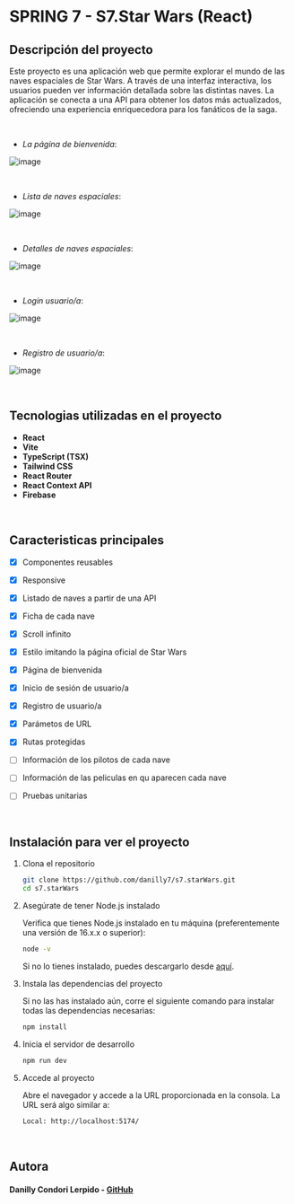 # SPRING 7 - S7.Star Wars (React)
## Descripción del proyecto

Este proyecto es una aplicación web que permite explorar el mundo de las naves espaciales de Star Wars. A través de una interfaz interactiva, los usuarios pueden ver información detallada sobre las distintas naves. La aplicación se conecta a una API para obtener los datos más actualizados, ofreciendo una experiencia enriquecedora para los fanáticos de la saga.

<br>

- *La página de bienvenida*:

![image](https://github.com/user-attachments/assets/ef5d2928-8d68-4a8a-87c1-b32521456f0f)

<br>

- *Lista de naves espaciales*:

![image](https://github.com/user-attachments/assets/5f176738-2862-4633-922a-399f4eb17f40)

<br>

- *Detalles de naves espaciales*:

![image](https://github.com/user-attachments/assets/d37ce4bc-78f8-4d5e-8336-5b9755d0e821)

<br>

- *Login usuario/a*:

![image](https://github.com/user-attachments/assets/82663773-0dff-44a0-ac17-c807bb6229d7)

<br>

- *Registro de usuario/a*:

![image](https://github.com/user-attachments/assets/1401569d-8e2e-410e-ae8b-ba1ac8c0c4b2)

<br>


## Tecnologias utilizadas en el proyecto

- **React**
- **Vite**
- **TypeScript (TSX)**
- **Tailwind CSS**
- **React Router**
- **React Context API**
- **Firebase**

<br>


## Caracteristicas principales

- [x] Componentes reusables
- [x] Responsive
- [x] Listado de naves a partir de una API
- [x] Ficha de cada nave
- [x] Scroll infinito
- [x] Estilo imitando la página oficial de Star Wars
- [x] Página de bienvenida
- [x] Inicio de sesión de usuario/a
- [x] Registro de usuario/a
- [x] Parámetos de URL
- [x] Rutas protegidas
- [ ] Información de los pilotos de cada nave
- [ ] Información de las peliculas en qu aparecen cada nave
- [ ] Pruebas unitarias


<br>

## Instalación para ver el proyecto

1. Clona el repositorio

   ```bash
   git clone https://github.com/danilly7/s7.starWars.git
   cd s7.starWars
   ``` 
   
2. Asegúrate de tener Node.js instalado

     Verifica que tienes Node.js instalado en tu máquina (preferentemente una versión de 16.x.x o superior):

   ```bash
   node -v
   ```
     Si no lo tienes instalado, puedes descargarlo desde [aquí](https://nodejs.org/en).

3. Instala las dependencias del proyecto

     Si no las has instalado aún, corre el siguiente comando para instalar todas las dependencias necesarias:

   ```bash
   npm install
   ```

4. Inicia el servidor de desarrollo

    ```bash
   npm run dev
   ```
5. Accede al proyecto

     Abre el navegador y accede a la URL proporcionada en la consola. La URL será algo similar a:

   ```bash
   Local: http://localhost:5174/
   ```

<br>

## Autora

#### Danilly Condori Lerpido - [GitHub](https://github.com/danilly7)
